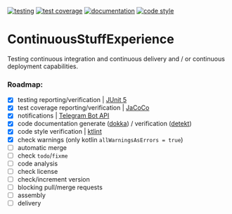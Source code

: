 [![testing](https://img.shields.io/static/v1?label=testing&message=passed&labelColor=212121&color=00c853&style=flat)](https://kepocnhh.github.io/ContinuousStuffExperience/reports/testing/31f80a35a35e9d4cfc485786fbd1a18bd10315814e23848363e4ed02de33f28dab3b8d4bbba3b0cca0ede6c51d6dc6c6467cc4032b56cbe2510b6d273417010e)
[![test coverage](https://img.shields.io/static/v1?label=test%20coverage&message=100%25&labelColor=212121&color=00c853&style=flat)](https://kepocnhh.github.io/ContinuousStuffExperience/reports/coverage/0e47d0ead364a7bfde07da23be9ee1a47e95b07f7496fcd90d5c6143bf6a0190d6a57dcef8ff05cb675cd92a0daebf256a07b548670110e87e9b1d3cc35d497e)
[![documentation](https://img.shields.io/badge/documentation-2962ff.svg?style=flat)](https://kepocnhh.github.io/ContinuousStuffExperience/documentation/47b5fa72357873b58c3ee5ad4ed5f95baa79f3e648970a8cec3f33d6e2143713ea2ecdc745220f3bfb6ed8f8b815b1f5a15eecfc74383b2a83482f8188886fb7)
[![code style](https://img.shields.io/static/v1?label=code%20style&message=Kotlin%20Coding%20Conventions&labelColor=212121&color=2962ff&style=flat)](https://kotlinlang.org/docs/reference/coding-conventions.html)

# ContinuousStuffExperience
Testing continuous integration and continuous delivery and / or continuous deployment capabilities.

### Roadmap:

- [x] testing reporting/verification | [JUnit 5](https://junit.org/junit5/)
- [x] test coverage reporting/verification | [JaCoCo](https://www.jacoco.org/jacoco/)
- [x] notifications | [Telegram Bot API](https://core.telegram.org/bots/api/)
- [x] code documentation generate ([dokka](https://github.com/Kotlin/dokka/)) / verification ([detekt](https://github.com/arturbosch/detekt/))
- [x] code style verification | [ktlint](https://ktlint.github.io/)
- [x] check warnings (only kotlin `allWarningsAsErrors = true`)
- [ ] automatic merge
- [ ] check `todo`/`fixme`
- [ ] code analysis
- [ ] check license
- [ ] check/increment version
- [ ] blocking pull/merge requests
- [ ] assembly
- [ ] delivery